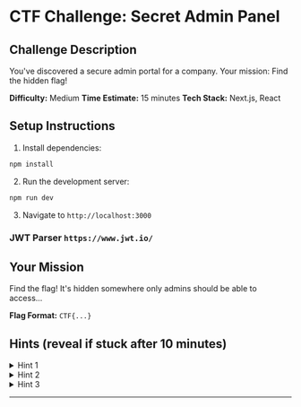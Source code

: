 # CTF Challenge: Secret Admin Panel

## Challenge Description

You've discovered a secure admin portal for a company. Your mission: Find the hidden flag!

**Difficulty:** Medium
**Time Estimate:** 15 minutes
**Tech Stack:** Next.js, React

## Setup Instructions

1. Install dependencies:

```bash
npm install
```

2. Run the development server:

```bash
npm run dev
```

3. Navigate to `http://localhost:3000`

### JWT Parser `https://www.jwt.io/`

## Your Mission

Find the flag! It's hidden somewhere only admins should be able to access...

**Flag Format:** `CTF{...}`

## Hints (reveal if stuck after 10 minutes)

<details>
<summary>Hint 1</summary>
Take a look at how the authentication works. What information is stored in your token?
</details>

<details>
<summary>Hint 2</summary>
Browser DevTools are your friend. Check the Application/Storage tab.
</details>

<details>
<summary>Hint 3</summary>
JWTs are just base64-encoded JSON. What happens if you modify the payload?

`localStorage.setItem('yourTokenKey', 'yourTokenValue');`

</details>

---
